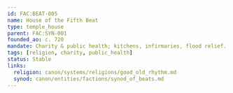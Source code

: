 ```yaml
---
id: FAC:BEAT-005
name: House of the Fifth Beat
type: temple_house
parent: FAC:SYN-001
founded_ao: c. 720
mandate: Charity & public health; kitchens, infirmaries, flood relief.
tags: [religion, charity, public_health]
status: Stable
links:
  religion: canon/systems/religions/good_old_rhythm.md
  synod: canon/entities/factions/synod_of_beats.md
---
```

